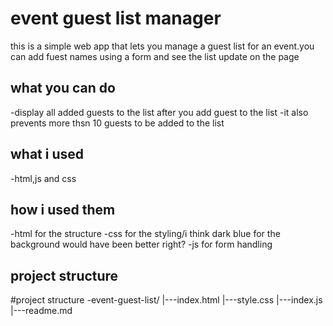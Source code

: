 # event guest list manager
this is a simple web app that lets you manage a guest list for an event.you can add fuest names using a form and see the list update on the page

## what you can do
-display all added guests to the list after you add guest to the list
-it also prevents more thsn 10 guests to be added to the list

## what i used 
-html,js and css

## how i used them
-html for the structure
-css for the styling/i think dark blue for the background would have been better right?
-js for form handling

## project structure
#project structure
-event-guest-list/
|---index.html
|---style.css
|---index.js
|---readme.md

